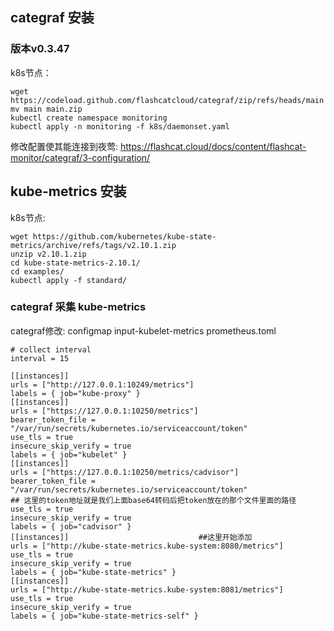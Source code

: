 ## categraf 安装
### 版本v0.3.47
k8s节点：
```
wget https://codeload.github.com/flashcatcloud/categraf/zip/refs/heads/main
mv main main.zip
kubectl create namespace monitoring
kubectl apply -n monitoring -f k8s/daemonset.yaml
```
修改配置使其能连接到夜莺: https://flashcat.cloud/docs/content/flashcat-monitor/categraf/3-configuration/

## kube-metrics 安装
k8s节点:
```
wget https://github.com/kubernetes/kube-state-metrics/archive/refs/tags/v2.10.1.zip
unzip v2.10.1.zip
cd kube-state-metrics-2.10.1/
cd examples/
kubectl apply -f standard/
```

### categraf 采集 kube-metrics
categraf修改: configmap
            input-kubelet-metrics
             prometheus.toml
```
# collect interval
interval = 15

[[instances]]
urls = ["http://127.0.0.1:10249/metrics"]
labels = { job="kube-proxy" }
[[instances]]
urls = ["https://127.0.0.1:10250/metrics"]
bearer_token_file = "/var/run/secrets/kubernetes.io/serviceaccount/token"
use_tls = true
insecure_skip_verify = true
labels = { job="kubelet" }
[[instances]]
urls = ["https://127.0.0.1:10250/metrics/cadvisor"]
bearer_token_file = "/var/run/secrets/kubernetes.io/serviceaccount/token"
## 这里的token地址就是我们上面base64转码后把token放在的那个文件里面的路径
use_tls = true
insecure_skip_verify = true
labels = { job="cadvisor" }
[[instances]]                             ##这里开始添加
urls = ["http://kube-state-metrics.kube-system:8080/metrics"]        
use_tls = true
insecure_skip_verify = true
labels = { job="kube-state-metrics" }
[[instances]]
urls = ["http://kube-state-metrics.kube-system:8081/metrics"]
use_tls = true
insecure_skip_verify = true
labels = { job="kube-state-metrics-self" }
```
